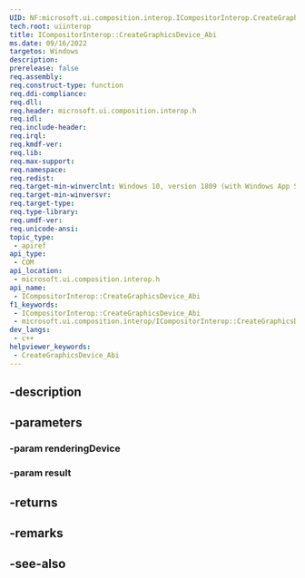 ```yaml
---
UID: NF:microsoft.ui.composition.interop.ICompositorInterop.CreateGraphicsDevice_Abi
tech.root: uiinterop
title: ICompositorInterop::CreateGraphicsDevice_Abi
ms.date: 09/16/2022
targetos: Windows
description: 
prerelease: false
req.assembly: 
req.construct-type: function
req.ddi-compliance: 
req.dll: 
req.header: microsoft.ui.composition.interop.h
req.idl: 
req.include-header: 
req.irql: 
req.kmdf-ver: 
req.lib: 
req.max-support: 
req.namespace: 
req.redist: 
req.target-min-winverclnt: Windows 10, version 1809 (with Windows App SDK 0.5 or later)
req.target-min-winversvr: 
req.target-type: 
req.type-library: 
req.umdf-ver: 
req.unicode-ansi: 
topic_type:
 - apiref
api_type:
 - COM
api_location:
 - microsoft.ui.composition.interop.h
api_name:
 - ICompositorInterop::CreateGraphicsDevice_Abi
f1_keywords:
 - ICompositorInterop::CreateGraphicsDevice_Abi
 - microsoft.ui.composition.interop/ICompositorInterop::CreateGraphicsDevice_Abi
dev_langs:
 - c++
helpviewer_keywords:
 - CreateGraphicsDevice_Abi
---
```


## -description

## -parameters

### -param renderingDevice

### -param result

## -returns

## -remarks

## -see-also

